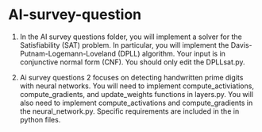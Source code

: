 # AI-survey-question

1.  In the AI survey questions folder, you will implement a solver for the Satisfiability (SAT) problem. In particular, you will implement the Davis-Putnam-Logemann-Loveland (DPLL) algorithm. Your input is in conjunctive normal form (CNF). You should only edit the DPLLsat.py.

2. Ai survey questions 2 focuses on detecting handwritten prime digits with neural networks. You will need to implement compute_activiations, compute_gradients, and update_weights functions in layers.py. You will also need to implement compute_activations and compute_gradients in the neural_network.py. Specific requirements are included in the in python files.
